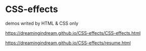 # CSS-effects

demos writed by HTML & CSS only

https://dreamingindream.github.io/CSS-effects/CSS-effects.html

https://dreamingindream.github.io/CSS-effects/resume.html
